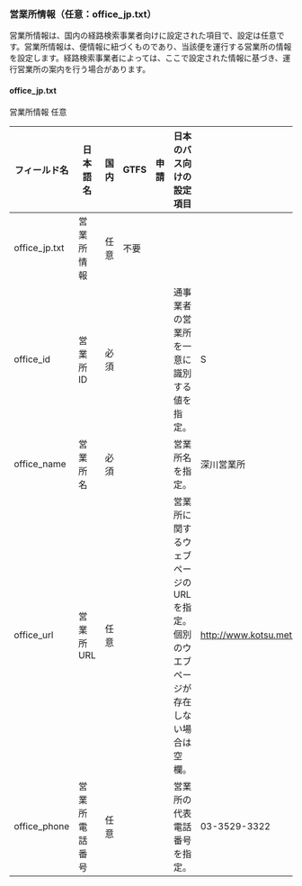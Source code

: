 ### 営業所情報（任意：office_jp.txt）
営業所情報は、国内の経路検索事業者向けに設定された項目で、設定は任意です。営業所情報は、便情報に紐づくものであり、当該便を運行する営業所の情報を設定します。経路検索事業者によっては、ここで設定された情報に基づき、運行営業所の案内を行う場合があります。

#### **office_jp.txt**
営業所情報 任意

| フィールド名 | 日本語名 | 国内 | GTFS | 申請 | 日本のバス向けの設定項目 | 設定例 |
|----------|----------|------------|------|------|-------|---------|
| office_jp.txt | 営業所情報 | 任意 | 不要 |  |  |  |
| office_id | 営業所ID | 必須 |  |  | 通事業者の営業所を一意に識別する値を指定。 | S |
| office_name | 営業所名 | 必須 |  |  | 営業所名を指定。 | 深川営業所 |
| office_url | 営業所URL | 任意 |  |  | 営業所に関するウェブページのURLを指定。個別のウエブページが存在しない場合は空欄。 | http://www.kotsu.metro.tokyo.jp/bus/branch/006.html#mado02 |
| office_phone | 営業所電話番号 | 任意 |  |  | 営業所の代表電話番号を指定。 | 03-3529-3322 |
